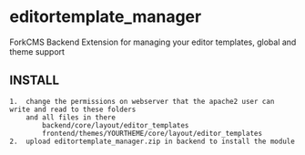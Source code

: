editortemplate_manager
======================

ForkCMS Backend Extension for managing your editor templates, global and theme support

INSTALL
-------

	1. 	change the permissions on webserver that the apache2 user can write and read to these folders
		and all files in there
			backend/core/layout/editor_templates
			frontend/themes/YOURTHEME/core/layout/editor_templates
	2.	upload editortemplate_manager.zip in backend to install the module


